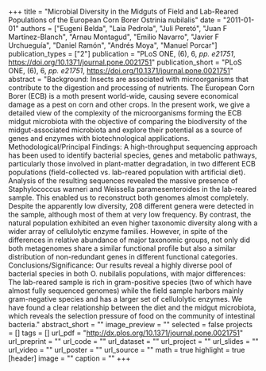 +++
title = "Microbial Diversity in the Midguts of Field and Lab-Reared Populations of the European Corn Borer Ostrinia nubilalis"
date = "2011-01-01"
authors = ["Eugeni Belda", "Laia Pedrola", "Juli Peretó", "Juan F Martínez-Blanch", "Arnau Montagud", "Emilio Navarro", "Javier F Urchueguía", "Daniel Ramón", "Andrés Moya", "Manuel Porcar"]
publication_types = ["2"]
publication = "PLoS ONE, (6), 6, _pp. e21751_, https://doi.org/10.1371/journal.pone.0021751"
publication_short = "PLoS ONE, (6), 6, _pp. e21751_, https://doi.org/10.1371/journal.pone.0021751"
abstract = "Background: Insects are associated with microorganisms that contribute to the digestion and processing of nutrients. The European Corn Borer (ECB) is a moth present world-wide, causing severe economical damage as a pest on corn and other crops. In the present work, we give a detailed view of the complexity of the microorganisms forming the ECB midgut microbiota with the objective of comparing the biodiversity of the midgut-associated microbiota and explore their potential as a source of genes and enzymes with biotechnological applications. Methodological/Principal Findings: A high-throughput sequencing approach has been used to identify bacterial species, genes and metabolic pathways, particularly those involved in plant-matter degradation, in two different ECB populations (field-collected vs. lab-reared population with artificial diet). Analysis of the resulting sequences revealed the massive presence of Staphylococcus warneri and Weissella paramesenteroides in the lab-reared sample. This enabled us to reconstruct both genomes almost completely. Despite the apparently low diversity, 208 different genera were detected in the sample, although most of them at very low frequency. By contrast, the natural population exhibited an even higher taxonomic diversity along with a wider array of cellulolytic enzyme families. However, in spite of the differences in relative abundance of major taxonomic groups, not only did both metagenomes share a similar functional profile but also a similar distribution of non-redundant genes in different functional categories. Conclusions/Significance: Our results reveal a highly diverse pool of bacterial species in both O. nubilalis populations, with major differences: The lab-reared sample is rich in gram-positive species (two of which have almost fully sequenced genomes) while the field sample harbors mainly gram-negative species and has a larger set of cellulolytic enzymes. We have found a clear relationship between the diet and the midgut microbiota, which reveals the selection pressure of food on the community of intestinal bacteria."
abstract_short = ""
image_preview = ""
selected = false
projects = []
tags = []
url_pdf = "http://dx.plos.org/10.1371/journal.pone.0021751"
url_preprint = ""
url_code = ""
url_dataset = ""
url_project = ""
url_slides = ""
url_video = ""
url_poster = ""
url_source = ""
math = true
highlight = true
[header]
image = ""
caption = ""
+++
